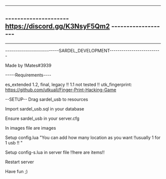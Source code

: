 -----------------------------------------------------------------------
--------------------- https://discord.gg/K3NsyF5Qm2 -------------------
-----------------------------------------------------------------------
-----------------------------------------------------------------------
---------------------------SARDEL_DEVELOPMENT--------------------------

Made by !Mates#3939

-----Requirements----

es_extended 1.2, final, legacy  !! 1.1 not tested !!
utk_fingerprint: https://github.com/utkuali/Finger-Print-Hacking-Game


--SETUP--
Drag sardel_usb to resources

Import sardel_usb.sql in your database

Ensure sardel_usb in your server.cfg

In images file are images

Setup config.lua "You can add how many location as you want !!usually 1 for 1 usb !! " 

Setup config-s.lua in server file !!here are items!!

Restart server 

Have fun ;)
